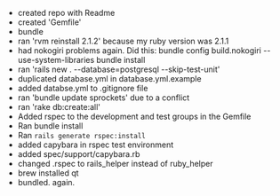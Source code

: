 * created repo with Readme
* created 'Gemfile'
* bundle
* ran 'rvm reinstall 2.1.2' because my ruby version was 2.1.1
* had nokogiri problems again. Did this:
  bundle config build.nokogiri --use-system-libraries
  bundle install
* ran 'rails new . --database=postgresql --skip-test-unit'
* duplicated database.yml in database.yml.example
* added databse.yml to .gitignore file
* ran 'bundle update sprockets' due to a conflict
* ran 'rake db:create:all'
* Added rspec to the development and test groups in the Gemfile
* Ran bundle install
* Ran `rails generate rspec:install`
* added capybara in rspec test environment
* added spec/support/capybara.rb
* changed .rspec to rails_helper instead of ruby_helper
* brew installed qt
* bundled. again.
